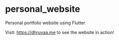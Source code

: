 # personal_website
Personal portfolio website using Flutter

Visit: https://dhruvaa.me to see the website in action!
